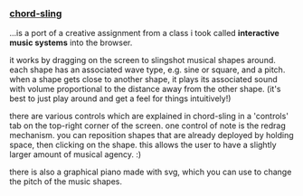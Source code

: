 ### [chord-sling](https://joon-ko.github.io/chord-sling/)

...is a port of a creative assignment from a class i took called **interactive music systems** into the browser.

it works by dragging on the screen to slingshot musical shapes around. each shape has an associated wave type, e.g. sine or square, and a pitch. when a shape gets close to another shape, it plays its associated sound with volume proportional to the distance away from the other shape. (it's best to just play around and get a feel for things intuitively!)

there are various controls which are explained in chord-sling in a 'controls' tab on the top-right corner of the screen. one control of note is the redrag mechanism. you can reposition shapes that are already deployed by holding space, then clicking on the shape. this allows the user to have a slightly larger amount of musical agency. :)

there is also a graphical piano made with svg, which you can use to change the pitch of the music shapes.
